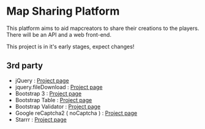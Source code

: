 # Map Sharing Platform
This platform aims to aid mapcreators to share their creations to the players.  
There will be an API and a web front-end.

This project is in it's early stages, expect changes!

## 3rd party
 * jQuery : [Project page](https://jquery.com/)
 * jquery.fileDownload : [Project page](https://github.com/johnculviner/jquery.fileDownload/)
 * Bootstrap 3 : [Project page](https://getbootstrap.com/)
 * Bootstrap Table : [Project page](http://bootstrap-table.wenzhixin.net.cn/)
 * Bootstrap Validator : [Project page](http://formvalidation.io/)
 * Google reCaptcha2 ( noCaptcha ) : [Project page](http://bootstrap-table.wenzhixin.net.cn/)
 * Starrr : [Project page](http://dobtco.github.io/starrr/)
